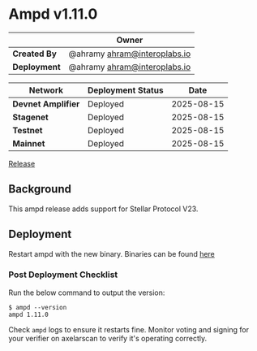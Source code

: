 # Ampd v1.11.0

|                | **Owner**                      |
| -------------- | ------------------------------ |
| **Created By** | @ahramy <ahram@interoplabs.io> |
| **Deployment** | @ahramy <ahram@interoplabs.io> |

| **Network**          | **Deployment Status** | **Date**   |
| -------------------- | --------------------- | ---------- |
| **Devnet Amplifier** | Deployed              | 2025-08-15 |
| **Stagenet**         | Deployed              | 2025-08-15 |
| **Testnet**          | Deployed              | 2025-08-15 |
| **Mainnet**          | Deployed              | 2025-08-15 |

[Release](https://github.com/axelarnetwork/axelar-amplifier/releases/tag/ampd-v1.11.0)

## Background

This ampd release adds support for Stellar Protocol V23.

## Deployment

Restart ampd with the new binary. Binaries can be found [here](https://github.com/axelarnetwork/axelar-amplifier/releases/tag/ampd-v1.11.0)

### Post Deployment Checklist

Run the below command to output the version:

```
$ ampd --version
ampd 1.11.0
```

Check `ampd` logs to ensure it restarts fine. Monitor voting and signing for your verifier on axelarscan to verify it's operating correctly.
